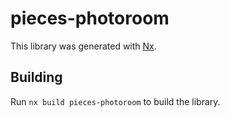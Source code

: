 # pieces-photoroom

This library was generated with [Nx](https://nx.dev).

## Building

Run `nx build pieces-photoroom` to build the library.
